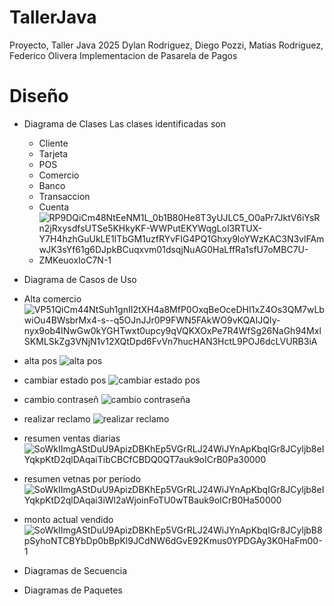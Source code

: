 # TallerJava
Proyecto, Taller Java 2025
Dylan Rodriguez, Diego Pozzi, Matias Rodriguez, Federico Olivera
Implementacion de Pasarela de Pagos
# Diseño
- Diagrama de Clases
  Las clases identificadas son
  - Cliente
  - Tarjeta
  - POS
  - Comercio
  - Banco
  - Transaccion
  - Cuenta
  - ![RP9DQiCm48NtEeNM1L_0b1B80He8T3yUJLC5_O0aPr7JktV6iYsRn2jRxysdfsUTSe5KHkyKF-WWPutEKYWqgLoI3RTUX-Y7H4hzhGuUkLE1ITbGM1uzfRYvFIG4PQ1Ghxy9loYWzKAC3N3vlFAmwJK3sYf61g6DJpkBCuqxvm01dsqjNuAG0HaLffRa1sfU7oMBC7U-ZMKeuoxIoC7N-1](https://github.com/user-attachments/assets/1f642daf-60a2-41c2-b021-9156fad0aeb4)

  
- Diagrama de Casos de Uso
- Alta comercio ![VP51QiCm44NtSuh1gnII2tXH4a8MfP0OxqBeOceDHI1xZ4Os3QM7wLbwiOu4BWsbrMx4-s--q5OJnJJr0P9FWN5FAkWO9vKQAIJQIy-nyx9ob4INwGw0kYGHTwxt0upcy9qVQKXOxPe7R4WfSg26NaGh94MxlSKMLSkZg3VNjN1v12XQtDpd6FvVn7hucHAN3HctL9POJ6dcLVURB3iA](https://github.com/user-attachments/assets/f2ba778c-7c75-4f03-80ae-e746c5bab451)

- alta pos ![alta pos](https://github.com/user-attachments/assets/74cfd76a-9c71-4d5d-aa3d-eb556c4bd788)
- cambiar estado pos ![cambiar estado pos](https://github.com/user-attachments/assets/afa9bb81-25ca-4b8a-91d5-91640cac176e)
- cambio contraseñ ![cambio contraseña](https://github.com/user-attachments/assets/c0b21c76-a3aa-4e52-acf8-9b5a29972941)
- realizar reclamo ![realizar reclamo](https://github.com/user-attachments/assets/89369427-d379-4f0b-bd81-ba17adfa21df)
- resumen ventas diarias![SoWkIImgAStDuU9ApizDBKhEp5VGrRLJ24WiJYnApKbqIGr8JCyljb8eIYqkpKtD2qlDAqaiTibCBCfCBDQ0QT7auk9oICrB0Pa30000](https://github.com/user-attachments/assets/b98270c6-360b-4bc3-85eb-c0e6e21c01f0)
- resumen vetnas por periodo![SoWkIImgAStDuU9ApizDBKhEp5VGrRLJ24WiJYnApKbqIGr8JCyljb8eIYqkpKtD2qlDAqai3iWl2aWjoinFoTU0wTBauk9oICrB0Ha50000](https://github.com/user-attachments/assets/065014d7-87a1-43fa-a58b-97733b07a355)
- monto actual vendido ![SoWkIImgAStDuU9ApizDBKhEp5VGrRLJ24WiJYnApKbqIGr8JCyljbB8pSyhoNTCBYbDp0bBpKl9JCdNW6dGvE92Kmus0YPDGAy3K0HaFm00-1](https://github.com/user-attachments/assets/7817cea2-d769-481b-a872-44d1eafcd083)








  
- Diagramas de Secuencia
  
- Diagramas de Paquetes
  


